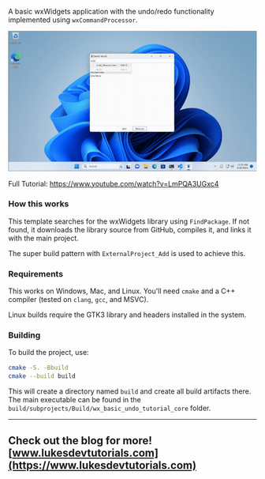 A basic wxWidgets application with the undo/redo functionality implemented using `wxCommandProcessor`.

[![Video](/output.gif)](https://www.youtube.com/watch?v=LmPQA3UGxc4)

Full Tutorial: https://www.youtube.com/watch?v=LmPQA3UGxc4

### How this works

This template searches for the wxWidgets library using `FindPackage`. If not found, it downloads the library source from GitHub, compiles it, and links it with the main project. 

The super build pattern with `ExternalProject_Add` is used to achieve this.

### Requirements

This works on Windows, Mac, and Linux. You'll need `cmake` and a C++ compiler (tested on `clang`, `gcc`, and MSVC).

Linux builds require the GTK3 library and headers installed in the system.

### Building

To build the project, use:

```bash
cmake -S. -Bbuild
cmake --build build
```

This will create a directory named `build` and create all build artifacts there. The main executable can be found in the `build/subprojects/Build/wx_basic_undo_tutorial_core` folder.

---
Check out the blog for more! [www.lukesdevtutorials.com](https://www.lukesdevtutorials.com)
---

